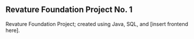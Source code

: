 ## Revature Foundation Project No. 1
Revature Foundation Project; created using Java, SQL, and [insert frontend here].
